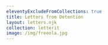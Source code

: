 ```yaml
---
eleventyExcludeFromCollections: true
title: Letters from Detention
layout: letters.njk
collection: letterit
image: /img/freeola.jpg
---
```


